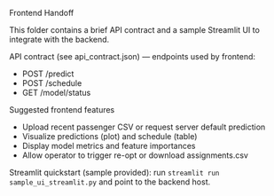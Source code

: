 Frontend Handoff

This folder contains a brief API contract and a sample Streamlit UI to integrate with the backend.

API contract (see api_contract.json) — endpoints used by frontend:
- POST /predict
- POST /schedule
- GET /model/status

Suggested frontend features
- Upload recent passenger CSV or request server default prediction
- Visualize predictions (plot) and schedule (table)
- Display model metrics and feature importances
- Allow operator to trigger re-opt or download assignments.csv

Streamlit quickstart (sample provided): run `streamlit run sample_ui_streamlit.py` and point to the backend host.
